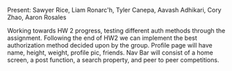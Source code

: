 Present: Sawyer Rice, Liam Ronarc'h, Tyler Canepa, Aavash Adhikari, Cory Zhao, Aaron Rosales

Working towards HW 2 progress, testing different auth methods through the assignment. Following the end of HW2 we can implement the best authorization method decided upon by the group. Profile page will have name, height, weight, profile pic, friends. Nav Bar will consist of a home screen, a post function, a search property, and peer to peer competitions.
